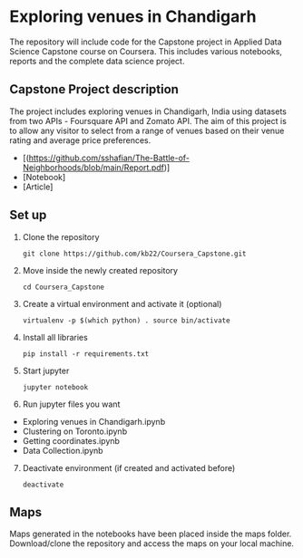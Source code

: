 # Exploring venues in Chandigarh

The repository will include code for the Capstone project in Applied Data Science Capstone course on Coursera. This includes various notebooks, reports and the complete data science project.

## Capstone Project description
The project includes exploring venues in Chandigarh, India using datasets from two APIs - Foursquare API and Zomato API. The aim of this project is to allow any visitor to select from a range of venues based on their venue rating and average price preferences.

- [(https://github.com/sshafian/The-Battle-of-Neighborhoods/blob/main/Report.pdf)]
- [Notebook]
- [Article]

## Set up
1. Clone the repository

    `git clone https://github.com/kb22/Coursera_Capstone.git
`

2. Move inside the newly created repository

    `cd Coursera_Capstone`

3. Create a virtual environment and activate it (optional)

    `virtualenv -p $(which python) .
    source bin/activate`

4. Install all libraries

    `pip install -r requirements.txt
`
5. Start jupyter

    `jupyter notebook
`
6. Run jupyter files you want
- Exploring venues in Chandigarh.ipynb
- Clustering on Toronto.ipynb
- Getting coordinates.ipynb
- Data Collection.ipynb

7. Deactivate environment (if created and activated before)

    `deactivate`

## Maps

Maps generated in the notebooks have been placed inside the maps folder. Download/clone the repository and access the maps on your local machine.
